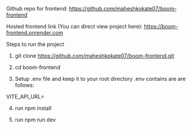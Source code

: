 Github repo for frontend: https://github.com/maheshkokate07/boom-frontend

Hosted frontend link (You can direct view project here): https://boom-frontend.onrender.com

Steps to run the project

1. git clone https://github.com/maheshkokate07/boom-frontend.git

2. cd boom-frontend

3. Setup .env file and keep it to your root directory
.env contains are are follows:

VITE_API_URL=

4. run npm install

5. run npm run dev